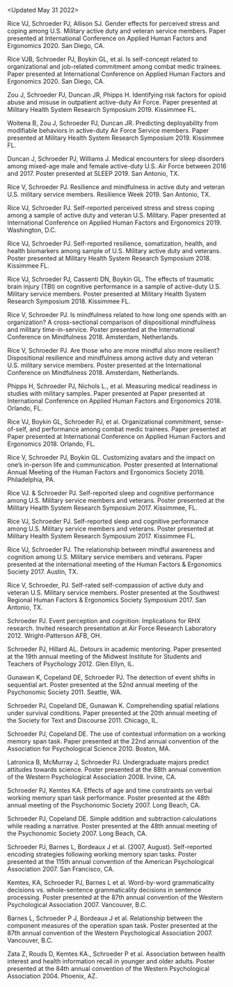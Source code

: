 <Updated May 31 2022>

Rice VJ, Schroeder PJ, Allison SJ. Gender effects for perceived stress and coping among U.S. Military active duty and veteran service members. Paper presented at International Conference on Applied Human Factors and Ergonomics 2020. San Diego, CA. 

Rice VJB, Schroeder PJ, Boykin GL, et al. Is self-concept related to organizational and job-related commitment among combat medic trainees. Paper presented at International Conference on Applied Human Factors and Ergonomics 2020. San Diego, CA. 

Zou J, Schroeder PJ, Duncan JR, Phipps H. Identifying risk factors for opioid abuse and misuse in outpatient active-duty Air Force. Paper presented at Military Health System Research Symposium 2019. Kissimmee FL. 

Woitena B, Zou J, Schroeder PJ, Duncan JR. Predicting deployability from modifiable behaviors in active-duty Air Force Service members. Paper presented at Military Health System Research Symposium 2019. Kissimmee FL.

Duncan J, Schroeder PJ, Williams J. Medical encounters for sleep disorders among mixed-age male and female active-duty U.S. Air Force between 2016 and 2017. Poster presented at SLEEP 2019. San Antonio, TX.

Rice V, Schroeder PJ. Resilience and mindfulness in active duty and veteran U.S. military service members. Resilience Week 2019. San Antonio, TX. 

Rice VJ, Schroeder PJ. Self-reported perceived stress and stress coping among a sample of active duty and veteran U.S. Military. Paper presented at International Conference on Applied Human Factors and Ergonomics 2019. Washington, D.C. 

Rice VJ, Schroeder PJ. Self-reported resilience, somatization, health, and health biomarkers among sample of U.S. Military active duty and veterans. Poster presented at Military Health System Research Symposium 2018. Kissimmee FL.

Rice VJ, Schroeder PJ, Cassenti DN, Boykin GL. The effects of traumatic brain injury (TBI) on cognitive performance in a sample of active-duty U.S. Military service members. Poster presented at Military Health System Research Symposium 2018. Kissimmee FL.

Rice V, Schroeder PJ. Is mindfulness related to how long one spends with an organization? A cross-sectional comparison of dispositional mindfulness and military time-in-service. Poster presented at the International Conference on Mindfulness 2018. Amsterdam, Netherlands.

Rice V, Schroeder PJ. Are those who are more mindful also more resilient? Dispositional resilience and mindfulness among active duty and veteran U.S. military service members. Poster presented at the International Conference on Mindfulness 2018. Amsterdam, Netherlands. 

Phipps H, Schroeder PJ, Nichols L., et al. Measuring medical readiness in studies with military samples. Paper presented at Paper presented at International Conference on Applied Human Factors and Ergonomics 2018. Orlando, FL.

Rice VJ, Boykin GL, Schroeder PJ, et al. Organizational commitment, sense-of-self, and performance among combat medic trainees. Paper presented at Paper presented at International Conference on Applied Human Factors and Ergonomics 2018. Orlando, FL.

Rice V, Schroeder PJ, Boykin GL. Customizing avatars and the impact on one’s in-person life and communication. Poster presented at International Annual Meeting of the Human Factors and Ergonomics Society 2018. Philadelphia, PA. 

Rice VJ. & Schroeder PJ. Self-reported sleep and cognitive performance among U.S. Military service members and veterans. Poster presented at the Military Health System Research Symposium 2017. Kissimmee, FL. 

Rice VJ, Schroeder PJ. Self-reported sleep and cognitive performance among U.S. Military service members and veterans. Poster presented at Military Health System Research Symposium 2017. Kissimmee FL.

Rice VJ, Schroeder PJ. The relationship between mindful awareness and cognition among U.S. Military service members and veterans. Paper presented at the international meeting of the Human Factors & Ergonomics Society 2017. Austin, TX. 

Rice V, Schroeder, PJ. Self-rated self-compassion of active duty and veteran U.S. Military service members. Poster presented at the Southwest Regional Human Factors & Ergonomics Society Symposium 2017. San Antonio, TX. 

Schroeder PJ. Event perception and cognition: Implications for RHX research. Invited research presentation at Air Force Research Laboratory 2012. Wright-Patterson AFB, OH. 

Schroeder PJ, Hillard AL. Detours in academic mentoring. Paper presented at the 19th annual meeting of the Midwest Institute for Students and Teachers of Psychology 2012. Glen Ellyn, IL. 

Gunawan K, Copeland DE, Schroeder PJ. The detection of event shifts in sequential art. Poster presented at the 52nd annual meeting of the Psychonomic Society 2011. Seattle, WA. 

Schroeder PJ, Copeland DE, Gunawan K. Comprehending spatial relations under survival conditions. Paper presented at the 20th annual meeting of the Society for Text and Discourse 2011. Chicago, IL. 

Schroeder PJ, Copeland DE. The use of contextual information on a working memory span task. Paper presented at the 22nd annual convention of the Association for Psychological Science 2010. Boston, MA. 

Latronica B, McMurray J, Schroeder PJ. Undergraduate majors predict attitudes towards science. Poster presented at the 88th annual convention of the Western Psychological Association 2008. Irvine, CA. 

Schroeder PJ, Kemtes KA. Effects of age and time constraints on verbal working memory span task performance. Poster presented at the 48th annual meeting of the Psychonomic Society 2007. Long Beach, CA. 

Schroeder PJ, Copeland DE. Simple addition and subtraction calculations while reading a narrative. Poster presented at the 48th annual meeting of the Psychonomic Society 2007. Long Beach, CA.

Schroeder PJ, Barnes L, Bordeaux J et al. (2007, August). Self-reported encoding strategies following working memory span tasks. Poster presented at the 115th annual convention of the American Psychological Association 2007. San Francisco, CA. 

Kemtes, KA, Schroeder PJ, Barnes L et al. Word-by-word grammaticality decisions vs. whole-sentence grammaticality decisions in sentence processing. Poster presented at the 87th annual convention of the Western Psychological Association 2007. Vancouver, B.C. 

Barnes L, Schroeder P J, Bordeaux J et al. Relationship between the component measures of the operation span task. Poster presented at the 87th annual convention of the Western Psychological Association 2007. Vancouver, B.C. 

Zata Z, Rouds D, Kemtes KA., Schroeder P et al. Association between health interest and health information recall in younger and older adults. Poster presented at the 84th annual convention of the Western Psychological Association 2004. Phoenix, AZ.
